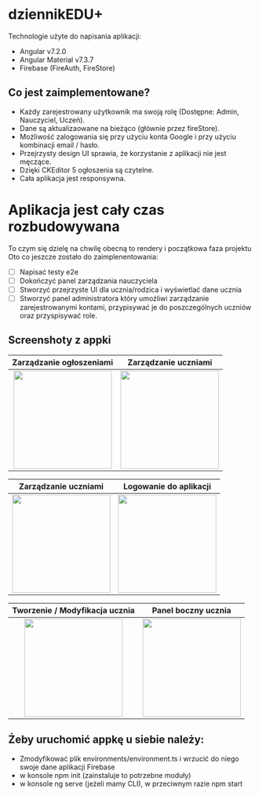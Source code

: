 # dziennikEDU+

Technologie użyte do napisania aplikacji:
- Angular v7.2.0
- Angular Material v7.3.7
- Firebase (FireAuth, FireStore)

## Co jest zaimplementowane?

- Każdy zarejestrowany użytkownik ma swoją rolę (Dostępne: Admin, Nauczyciel, Uczeń).
- Dane są aktualizaowane na bieżąco (głównie przez fireStore).
- Możliwość zalogowania się przy użyciu konta Google i przy użyciu kombinacji email / hasło.
- Przejrzysty design UI sprawia, że korzystanie z aplikacji nie jest męczące.
- Dzięki CKEditor 5 ogłoszenia są czytelne.
- Cała aplikacja jest responsywna.

# Aplikacja jest cały czas rozbudowywana

To czym się dzielę na chwilę obecną to rendery i początkowa faza projektu
Oto co jeszcze zostało do zaimplenentowania:

- [ ] Napisać testy e2e
- [ ] Dokończyć panel zarządzania nauczyciela
- [ ] Stworzyć przejrzyste UI dla ucznia/rodzica i wyświetlać dane ucznia
- [ ] Stworzyć panel administratora który umożliwi zarządzanie zarejestrowanymi kontami, przypisywać je do poszczególnych uczniów oraz przyspisywać role.

## Screenshoty z appki

Zarządzanie ogłoszeniami       |     Zarządzanie uczniami      
:-------------------------:|:-------------------------:
<img src="https://user-images.githubusercontent.com/59890819/75770430-30719500-5d48-11ea-98e0-6e6b081086d1.PNG" width="200" alt=""> | <img src="https://user-images.githubusercontent.com/59890819/75770440-35364900-5d48-11ea-9c20-4e956583b74b.PNG" width="200" alt=""> 

Zarządzanie uczniami      |  Logowanie do aplikacji       
:-------------------------:|:-------------------------:
<img src="https://user-images.githubusercontent.com/59890819/75770449-39626680-5d48-11ea-95b2-0bb17611426e.PNG" width="200" alt=""> | <img src="https://user-images.githubusercontent.com/59890819/75770455-3d8e8400-5d48-11ea-9e96-840b5b5c5564.PNG" width="200" alt=""> 

Tworzenie / Modyfikacja ucznia      |  Panel boczny ucznia     
:-------------------------:|:-------------------------:
<img src="https://user-images.githubusercontent.com/59890819/75770463-41220b00-5d48-11ea-9c93-4a2d5fddcf88.PNG" width="200" alt=""> | <img src="https://user-images.githubusercontent.com/59890819/75770471-441cfb80-5d48-11ea-8330-79cfdc225f8a.PNG" width="200" alt=""> 

## Żeby uruchomić appkę u siebie należy: 

- Zmodyfikować plik environments/environment.ts i wrzucić do niego swoje dane aplikacji Firebase
- w konsole npm init (zainstaluje to potrzebne moduły)
- w konsole ng serve (jeżeli mamy CLI), w przeciwnym razie npm start
